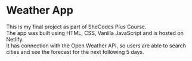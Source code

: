 # Weather App
This is my final project as part of SheCodes Plus Course. <br>
The app was built using HTML, CSS, Vanilla JavaScript and is hosted on Netlify. <br>
It has connection with the Open Weather API, so users are able to search cities and see the forecast for the next following 5 days. <br>

